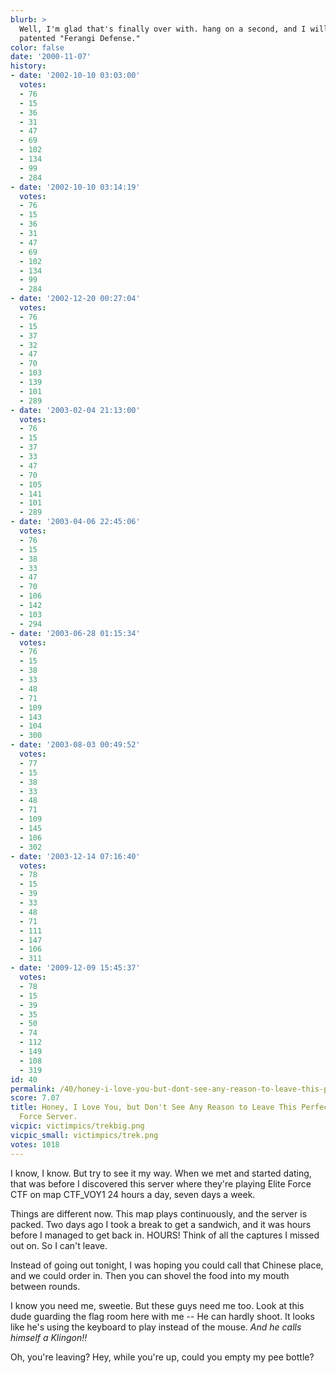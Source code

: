 ```yaml
---
blurb: >
  Well, I'm glad that's finally over with. hang on a second, and I will show you my
  patented "Ferangi Defense."
color: false
date: '2000-11-07'
history:
- date: '2002-10-10 03:03:00'
  votes:
  - 76
  - 15
  - 36
  - 31
  - 47
  - 69
  - 102
  - 134
  - 99
  - 284
- date: '2002-10-10 03:14:19'
  votes:
  - 76
  - 15
  - 36
  - 31
  - 47
  - 69
  - 102
  - 134
  - 99
  - 284
- date: '2002-12-20 00:27:04'
  votes:
  - 76
  - 15
  - 37
  - 32
  - 47
  - 70
  - 103
  - 139
  - 101
  - 289
- date: '2003-02-04 21:13:00'
  votes:
  - 76
  - 15
  - 37
  - 33
  - 47
  - 70
  - 105
  - 141
  - 101
  - 289
- date: '2003-04-06 22:45:06'
  votes:
  - 76
  - 15
  - 38
  - 33
  - 47
  - 70
  - 106
  - 142
  - 103
  - 294
- date: '2003-06-28 01:15:34'
  votes:
  - 76
  - 15
  - 38
  - 33
  - 48
  - 71
  - 109
  - 143
  - 104
  - 300
- date: '2003-08-03 00:49:52'
  votes:
  - 77
  - 15
  - 38
  - 33
  - 48
  - 71
  - 109
  - 145
  - 106
  - 302
- date: '2003-12-14 07:16:40'
  votes:
  - 78
  - 15
  - 39
  - 33
  - 48
  - 71
  - 111
  - 147
  - 106
  - 311
- date: '2009-12-09 15:45:37'
  votes:
  - 78
  - 15
  - 39
  - 35
  - 50
  - 74
  - 112
  - 149
  - 108
  - 319
id: 40
permalink: /40/honey-i-love-you-but-dont-see-any-reason-to-leave-this-perfectly-good-elite-force-server/
score: 7.07
title: Honey, I Love You, but Don't See Any Reason to Leave This Perfectly Good Elite
  Force Server.
vicpic: victimpics/trekbig.png
vicpic_small: victimpics/trek.png
votes: 1018
---
```


I know, I know. But try to see it my way. When we met and started
dating, that was before I discovered this server where they're playing
Elite Force CTF on map CTF\_VOY1 24 hours a day, seven days a week.

Things are different now. This map plays continuously, and the server is
packed. Two days ago I took a break to get a sandwich, and it was hours
before I managed to get back in. HOURS! Think of all the captures I
missed out on. So I can't leave.

Instead of going out tonight, I was hoping you could call that Chinese
place, and we could order in. Then you can shovel the food into my mouth
between rounds.

I know you need me, sweetie. But these guys need me too. Look at this
dude guarding the flag room here with me -- He can hardly shoot. It
looks like he's using the keyboard to play instead of the mouse. *And he
calls himself a Klingon!!*

Oh, you're leaving? Hey, while you're up, could you empty my pee bottle?